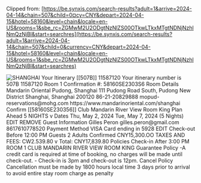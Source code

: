 Clipped from: [https://be.synxis.com/search-results?adult=1&arrive=2024-04-14&chain=507&child=0¤cy=CNY&depart=2024-04-15&hotel=58160&level=chain&locale=en-US&rooms=1&sbe_rc=ZGMwM2U2ODgtNzNlZS00OTkwLTkxMTgtNDNjNzhlNmQzNjBl&start=searchres](https://be.synxis.com/search-results?adult=1&arrive=2024-04-14&chain=507&child=0&currency=CNY&depart=2024-04-15&hotel=58160&level=chain&locale=en-US&rooms=1&sbe_rc=ZGMwM2U2ODgtNzNlZS00OTkwLTkxMTgtNDNjNzhlNmQzNjBl&start=searchres)

![SHANGHAI Your Itinerary [[507B]] 11587120 Your itinerary number is 507B 11587120 Room 1 Confirmation #: 58160SE2303S6 Room Details Mandarin Oriental Pudong, Shanghai 111 Pudong Road South, Pudong New District Shanghai, Shanghai 200120 86-21-20829888 mopud-reservations@mohg.com https://www.mandarinoriental.com/shanghai Confirm [[58160SE230356]] Club Mandarin River View Room King Plan Ahead 5 NIGHTS v Dates Thu, May 2, 2024 Tue, May 7, 2024 (5 Nights) EDIT REMOVE Guest Information Gilles Peron gilles.peron@gmail.com 8617610778520 Payment Method VISA Card ending in 5928 EDIT Check-out Before 12:00 PM Guests 2 Adults Confirmed CNY15,300.OO TAXES AND FEES: CW2.539.80 v Total: CNY17,839.80 Policies Check-in After 3:00 PM ROOM 1 CLUB MANDARIN RIVER VIEW ROOM KING Guarantee Policy -A credit card is required at time of booking, no charges will be made until check-out. - Check-in is 3pm and check-out is 12pm. Cancel Policy Cancellation must be made by 1800 hours local time 3 days prior to arrival to avoid entire stay room charge as penalty ](Exported%20image%2020240521171757-0.png)